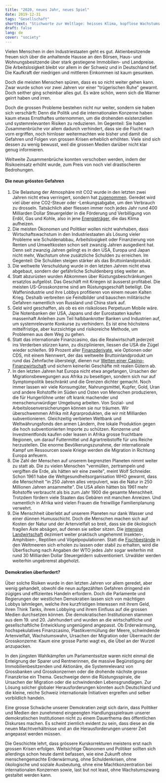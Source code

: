 ```yaml
---
title: "2020, neues Jahr, neues Spiel"
date: 2019-12-31
tags: "Gesellschaft"
shorttext: "Stichworte zur Weltlage: heisses Klima, kopflose Wachstums- und Geldpolitik, Rüstungswahn, Migration, Bevölkerungswachstum."
draft: false
lang: de
cover: "society"
---
```


Vielen Menschen in den Industriestaaten geht es gut. Aktienbesitzende freuen sich über die anhaltende Hausse an den Börsen, Haus- und Wohnungsbesitzende über stark gestiegene Immobilien- und Landpreise. Die Arbeitslosigkeit bleibt vor allem in der Schweiz und in Deutschland tief. Die Kaufkraft der niedrigen und mittleren Einkommen ist kaum gesunken.

Doch die meisten Menschen spüren, dass es so nicht weiter gehen kann. Zwar wurde schon vor zwei Jahren vor einer "trügerischen Ruhe" gewarnt. Doch seither ging scheinbar alles gut. Es wäre schön, wenn sich die Warner geirrt haben und irren.

Doch die grossen Probleme bestehen nicht nur weiter, sondern sie haben sich verschärft: Denn die Politik und die internationalen Konzerne haben kaum etwas Ernsthaftes unternommen, um die drohenden existenziellen und systemrelevanten Risiken zu reduzieren. Im Gegenteil: Sie haben Zusammenbrüche vor allem dadurch verhindert, dass sie die Flucht nach vorn ergriffen, noch hirnloser weitermachten wie bisher und damit die Gefahren und Folgen von grossen Krisen erheblich erhöhten. Viele sind sich dessen zu wenig bewusst, weil die grossen Medien darüber nicht klar genug informieren.

Weltweite Zusammenbrüche konnten verschoben werden, indem der Risikoeinsatz erhöht wurde, zum Preis von noch viel drastischeren Bedrohungen.

#### Die neun grössten Gefahren

  1. Die Belastung der Atmosphäre mit CO2 wurde in den letzten zwei Jahren nicht etwa verringert, sondern hat [zugenommen](https://www.iea.org/reports/world-energy-outlook-2019 "World Energy Outlook 2019"). Geredet wird viel über eine CO2-Steuer oder -Lenkungsabgabe, um den Verbrauch zu drosseln. Tatsächlich aber fliessen immer noch jedes Jahr rund 400 Milliarden Dollar Steuergelder in die Förderung und Verbilligung von Erdöl, Gas und Kohle, also in jene [Energieträger](https://www.iisd.org/search/?qu=subsidies+fossil+fuels "Search IISD"), die das Klima aufheizen.
  2. Die meisten Ökonomen und Politiker wollen nicht wahrhaben, dass Wirtschaftswachstum in den Industriestaaten als Lösung vieler Probleme wie Schuldenabbau, Arbeitslosigkeit oder Finanzierung von Renten und Umweltkosten schon seit zwanzig Jahren ausgedient hat. Denn seit zwanzig Jahren gelingt es in den USA, Europa und Japan nicht mehr, Wachstum ohne zusätzliche Schulden zu erreichen. Im Gegenteil: Die Schulden steigen stärker als das Bruttoinlandprodukt.
  3. Die weltweite Verschuldung wurde in den letzten Jahren nicht etwa abgebaut, sondern der gefährliche Schuldenberg stieg weiter an.
  4. Statt abzurüsten wurden Abkommen über Rüstungsbeschränkungen ersatzlos aufgelöst. Das Geschäft mit Kriegen ist äusserst profitabel. Die meisten US-Grosskonzerne sind am Rüstungsgeschäft beteiligt. Die Waffenindustrie und ihre Lobbys profitieren von einem neuen Kalten Krieg. Deshalb verbreiten sie Feindbilder und bauschen militärische Gefahren namentlich von Russland und China stark auf.
  5. Geld wird geschaffen, als ob es ein risikoloses Perpetuum Mobile wäre. Die Notenbanken der USA, Japans und der Eurostaaten kaufen massenhaft Anleihen zum Teil halbbankrotter Banken und Industrien auf, um systemrelevante Konkurse zu verhindern. Es ist eine höchstens mittelfristige, aber kurzsichtige und risikoreiche Methode, um Problemen aus dem Weg zu gehen.
  6. Statt das internationale Finanzcasino, das die Realwirtschaft jederzeit ins Verderben stürzen kann, zu disziplinieren, liessen die USA die Zügel wieder schleifen. 99 Prozent aller [Finanzderivate](https://deutsch.rt.com/wirtschaft/55713-marc-chesney-finanzprofessor-universitaet-zuerich-globale-finanzpolitik-gefaehrdet-demokratie/ "Marc Chesney, Finanzprofessor der Universität Zürich: 'Globale Finanzpolitik gefährdet Demokratie'"), wie Optionen oder CDS, mit einem Nennwert, der das weltweite Bruttoinlandprodukt um rund das Zehnfache übersteigt, dienen nur [Wetten einer Casino-Finanzwirtschaft](https://www.investopedia.com/articles/trading/11/automated-trading-systems.asp "Automated Trading Systems: The Pros and Cons") und sichern keinerlei Geschäfte mit realen Gütern ab.
  7. In den letzten Jahren hat Europa nicht etwa angefangen, Ursachen der Migrationsbewegungen aus Afrika zu beseitigen, sondern sich nur auf Symptompolitik beschränkt und die Grenzen dichter gemacht. Noch immer lassen wir viele Konsumgüter, Nahrungsmittel, Kupfer, Gold, Uran und andere Rohstoffe im Süden und Osten von Menschen produzieren, die für Hungerlöhne unter oft krank machender und menschenunwürdiger Umgebung arbeiten. Von Sozial- und Arbeitslosenversicherungen können sie nur träumen. Wir überschwemmen Afrika mit Agrarprodukten, die wir mit Milliarden subventionieren. Gleichzeitig verbieten Weltbank und Weltwährungsfonds den armen Ländern, ihre lokale Produktion gegen die hoch subventionierten Importe zu schützen. Konzerne und Investmentfonds kaufen oder leasen in Afrika grosse fruchtbare Regionen, um darauf Futtermittel und Agrartreibstoffe für uns Reiche herzustellen. Die enorme Bevölkerungszunahme, der internationale Kampf um Ressourcen sowie Kriege werden die Migration in Richtung Europa anfeuern.
  8. Die Zahl der Menschen auf unserem begrenzten Planeten nimmt weiter zu statt ab. Die zu vielen Menschen "vermüllen, zertrampeln und vergiften die Erde, als hätten wir eine zweite", meint Wolf Schneider. Schon 1961 habe die Weltgesundheitsorganisation WHO gewarnt, dass die Menschheit "in 250 Jahren alles verpulvert, was die Natur in 250 Millionen Jahren ansammelte". Die USA allein hätten bis 1961 mehr Rohstoffe verbraucht als bis zum Jahr 1900 die gesamte Menschheit. Trotzdem fördern viele Staaten das Gebären mit manchen Anreizen. Und namentlich in Afrika wird vielen Frauen die freiwillige Familienplanung verwehrt.
  9. Die Menschheit überlebt auf unserem Planeten nur dank Wasser und einer dünnen Humusschicht. Doch die Menschen machen sich auf Kosten der Natur und der Artenvielfalt so breit, dass sie die ökologisch fragilen Äste absägen, auf denen sie selber sitzen. Die [intensive Landwirtschaft](https://www.birdlife.org/europe-and-central-asia/open-letter-reform-cap "Open letter to MEPs | Reform the CAP: harmful agriculture is destroying nature") dezimiert weiter praktisch ungehemmt Insekten-, Amphibien-, Reptilien und Vögelpopulationen. Statt die [Fischbestände](https://www.tagesanzeiger.ch/wirtschaft/standard/WTO-soll-die-subventionierte-Pluenderung-der-Meere-stoppen/story/22600974 "WTO soll die subventionierte Plünderung der Meere stoppen") in den Weltmeeren sich erholen zu lassen oder stabil zu erhalten, wird die Überfischung nach Angaben der WTO jedes Jahr sogar weiterhin mit rund 30 Milliarden Dollar Steuergeldern subventioniert. Urwälder werden weiterhin ungebremst abgeholzt.

#### Demokratien überfordert?

Über solche Risiken wurde in den letzten Jahren vor allem geredet, aber wenig gehandelt, obwohl die neun aufgezählten Gefahren dringend ein zügiges und effizientes Handeln erfordern. Doch die Parlamente und Regierungen der westlichen Demokratien lassen sich von mächtigen Lobbys lahmlegen, welche ihre kurzfristigen Interessen mit ihrem Geld, ihren Think Tanks, ihrem Lobbying und ihrem Einfluss auf die grossen Medien durchsetzen können.
Die demokratischen Institutionen stammen aus dem 19. und 20. Jahrhundert und wurden an die wirtschaftliche und gesellschaftliche Entwicklung ungenügend angepasst. Ob Erderwärmung, hochspekulatives Finanzcasino, Plastikvermüllung der Meere, schwindende Artenvielfalt, Wachstumswahn, Ursachen der Migration oder Übermacht der Grosskonzerne: Kaum eine grosse Partei wagt es, die Übel an der Wurzel anzupacken.

In den jüngsten Wahlkämpfen um Parlamentssitze waren nicht einmal die Enteignung der Sparer und Rentnerinnen, die massive Begünstigung der Immobilienbesitzenden und Aktionäre, die Systemrelevanz von Grossbanken und Grosskonzernen oder die drohende nächste grosse Finanzkrise ein Thema. Geschweige denn die Rüstungsspirale, die Ursachen der Migration oder die schwindenden Lebensgrundlagen. Zur Lösung solcher globaler Herausforderungen könnten auch Deutschland und die kleine, reiche Schweiz internationale Initiativen ergreifen und selber vorbildlich handeln.

Eine grosse Schwäche unserer Demokratien zeigt sich darin, dass Politiker und Medien den zunehmend eingeengten Handlungsspielraum unserer demokratischen Institutionen nicht zu einem Dauerthema des öffentlichen Diskurses machen. Es scheint ziemlich evident zu sein, dass diese an die neuen Machtverhältnisse und an die Herausforderungen unserer Zeit angepasst werden müssen.

Die Geschichte lehrt, dass grössere Kurskorrekturen meistens erst nach grossen Krisen erfolgen. Weitsichtige Ökonomen und Politiker sollten sich allerdings schon heute damit befassen, wie eine Zukunft ohne menschengemachte Erderwärmung, ohne Schuldenkrisen, ohne ökologische und soziale Ausbeutung, ohne eine Machtkonzentration bei internationalen Konzernen sowie, last but not least, ohne Wachstumszwang gestaltet werden kann.
